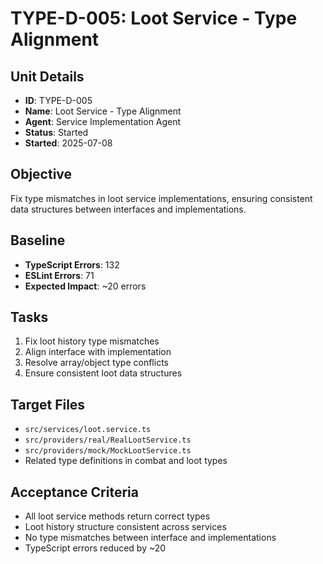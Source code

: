# TYPE-D-005: Loot Service - Type Alignment

## Unit Details
- **ID**: TYPE-D-005
- **Name**: Loot Service - Type Alignment
- **Agent**: Service Implementation Agent
- **Status**: Started
- **Started**: 2025-07-08

## Objective
Fix type mismatches in loot service implementations, ensuring consistent data structures between interfaces and implementations.

## Baseline
- **TypeScript Errors**: 132
- **ESLint Errors**: 71
- **Expected Impact**: ~20 errors

## Tasks
1. Fix loot history type mismatches
2. Align interface with implementation
3. Resolve array/object type conflicts
4. Ensure consistent loot data structures

## Target Files
- `src/services/loot.service.ts`
- `src/providers/real/RealLootService.ts`
- `src/providers/mock/MockLootService.ts`
- Related type definitions in combat and loot types

## Acceptance Criteria
- All loot service methods return correct types
- Loot history structure consistent across services
- No type mismatches between interface and implementations
- TypeScript errors reduced by ~20